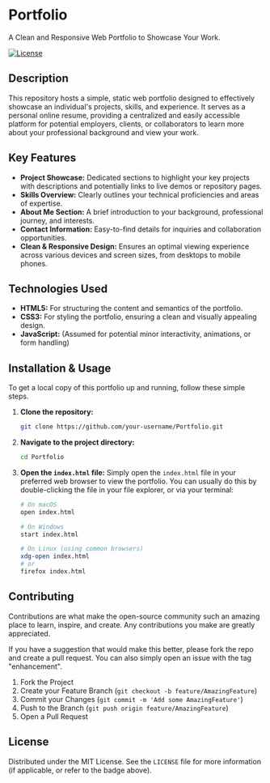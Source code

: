 # Portfolio
A Clean and Responsive Web Portfolio to Showcase Your Work.

[![License](https://img.shields.io/badge/license-MIT-blue.svg)](https://opensource.org/licenses/MIT)

## Description
This repository hosts a simple, static web portfolio designed to effectively showcase an individual's projects, skills, and experience. It serves as a personal online resume, providing a centralized and easily accessible platform for potential employers, clients, or collaborators to learn more about your professional background and view your work.

## Key Features
*   **Project Showcase:** Dedicated sections to highlight your key projects with descriptions and potentially links to live demos or repository pages.
*   **Skills Overview:** Clearly outlines your technical proficiencies and areas of expertise.
*   **About Me Section:** A brief introduction to your background, professional journey, and interests.
*   **Contact Information:** Easy-to-find details for inquiries and collaboration opportunities.
*   **Clean & Responsive Design:** Ensures an optimal viewing experience across various devices and screen sizes, from desktops to mobile phones.

## Technologies Used
*   **HTML5:** For structuring the content and semantics of the portfolio.
*   **CSS3:** For styling the portfolio, ensuring a clean and visually appealing design.
*   **JavaScript:** (Assumed for potential minor interactivity, animations, or form handling)

## Installation & Usage
To get a local copy of this portfolio up and running, follow these simple steps.

1.  **Clone the repository:**
    ```bash
    git clone https://github.com/your-username/Portfolio.git
    ```
2.  **Navigate to the project directory:**
    ```bash
    cd Portfolio
    ```
3.  **Open the `index.html` file:**
    Simply open the `index.html` file in your preferred web browser to view the portfolio. You can usually do this by double-clicking the file in your file explorer, or via your terminal:
    ```bash
    # On macOS
    open index.html

    # On Windows
    start index.html

    # On Linux (using common browsers)
    xdg-open index.html
    # or
    firefox index.html
    ```

## Contributing
Contributions are what make the open-source community such an amazing place to learn, inspire, and create. Any contributions you make are greatly appreciated.

If you have a suggestion that would make this better, please fork the repo and create a pull request. You can also simply open an issue with the tag "enhancement".

1.  Fork the Project
2.  Create your Feature Branch (`git checkout -b feature/AmazingFeature`)
3.  Commit your Changes (`git commit -m 'Add some AmazingFeature'`)
4.  Push to the Branch (`git push origin feature/AmazingFeature`)
5.  Open a Pull Request

## License
Distributed under the MIT License. See the `LICENSE` file for more information (if applicable, or refer to the badge above).
